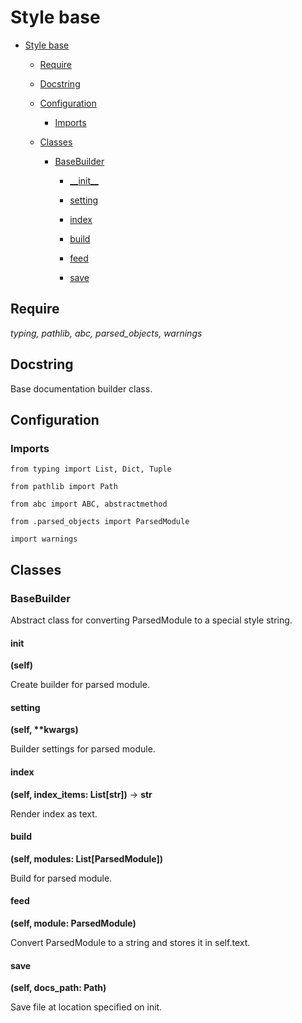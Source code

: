 # Style base



  + [Style base](#style-base)

    + [Require](#require)

    + [Docstring](#docstring)

    + [Configuration](#configuration)

      + [Imports](#imports)

    + [Classes](#classes)

      + [BaseBuilder](#basebuilder)

        + [\_\_init\_\_](#__init__)

        + [setting](#setting)

        + [index](#index)

        + [build](#build)

        + [feed](#feed)

        + [save](#save)



## Require

_typing, pathlib, abc, parsed\_objects, warnings_ 

## Docstring

Base documentation builder class.

## Configuration

### Imports

`from typing import List, Dict, Tuple`

`from pathlib import Path`

`from abc import ABC, abstractmethod`

`from .parsed_objects import ParsedModule`

`import warnings`

## Classes

### BaseBuilder

Abstract class for converting ParsedModule to a special style string.



#### __init__

__(self)__ 

Create builder for parsed module.

#### setting

__(self, **kwargs)__ 

Builder settings for parsed module.

#### index

__(self, index\_items: List[str])__ -> __str__ 

Render index as text.

#### build

__(self, modules: List[ParsedModule])__ 

Build for parsed module.

#### feed

__(self, module: ParsedModule)__ 

Convert ParsedModule to a string and stores it in self.text.

#### save

__(self, docs\_path: Path)__ 

Save file at location specified on init.

